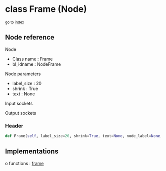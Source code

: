 # class Frame (Node)

<sub>go to [index](/docs/index.md)</sub>

## Node reference

Node
 - Class name : Frame
 - bl_idname : NodeFrame

Node parameters
 - label_size : 20
 - shrink : True
 - text : None

Input sockets

Output sockets

### Header

``` python
def Frame(self, label_size=20, shrink=True, text=None, node_label=None, node_color=None):
```

## Implementations

o functions : [frame](/docs/Shader_classes/GLOBAL.md#frame)


